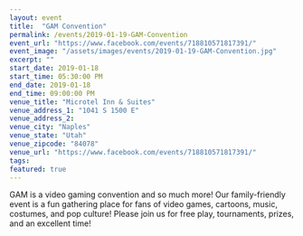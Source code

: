 ```yaml
---
layout: event
title:  "GAM Convention"
permalink: /events/2019-01-19-GAM-Convention
event_url: "https://www.facebook.com/events/718810571817391/"
event_image: "/assets/images/events/2019-01-19-GAM-Convention.jpg"
excerpt: ""
start_date: 2019-01-18
start_time: 05:30:00 PM
end_date: 2019-01-18
end_time: 09:00:00 PM
venue_title: "Microtel Inn & Suites"
venue_address_1: "1041 S 1500 E"
venue_address_2: 
venue_city: "Naples"
venue_state: "Utah"
venue_zipcode: "84078"
venue_url: "https://www.facebook.com/events/718810571817391/"
tags: 
featured: true
---
```


GAM is a video gaming convention and so much more! Our family-friendly event is a fun gathering place for fans of video games, cartoons, music, costumes, and pop culture! Please join us for free play, tournaments, prizes, and an excellent time!
